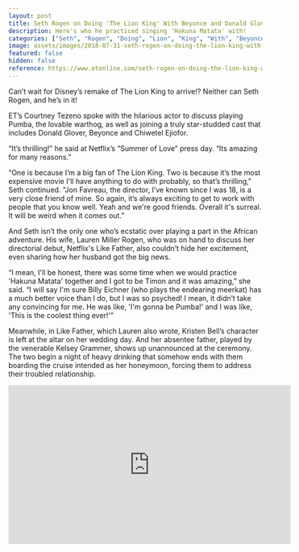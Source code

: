 ```yaml
---
layout: post
title: Seth Rogen on Doing 'The Lion King' With Beyonce and Donald Glover
description: Here's who he practiced singing 'Hakuna Matata' with!
categories: ["Seth", "Rogen", "Doing", "Lion", "King", "With", "Beyonce", "Donald", "Glover", "Exclusive"]
image: assets/images/2018-07-31-seth-rogen-on-doing-the-lion-king-with-beyonce-and-donald-glover-exclusive-107047.jpg
featured: false
hidden: false
reference: https://www.etonline.com/seth-rogen-on-doing-the-lion-king-with-beyonce-and-donald-glover-exclusive-107047
---
```

Can’t wait for Disney’s remake of The Lion King to arrive!? Neither can Seth Rogen, and he’s in it!

ET’s Courtney Tezeno spoke with the hilarious actor to discuss playing Pumba, the lovable warthog, as well as joining a truly star-studded cast that includes Donald Glover, Beyonce and Chiwetel Ejiofor.

“It’s thrilling!” he said at Netflix’s “Summer of Love” press day. “Its amazing for many reasons.”

“One is because I’m a big fan of The Lion King. Two is because it’s the most expensive movie I'll have anything to do with probably, so that’s thrilling," Seth continued. "Jon Favreau, the director, I’ve known since I was 18, is a very close friend of mine. So again, it’s always exciting to get to work with people that you know well. Yeah and we're good friends. Overall it's surreal. It will be weird when it comes out.”

And Seth isn’t the only one who’s ecstatic over playing a part in the African adventure. His wife, Lauren Miller Rogen, who was on hand to discuss her directorial debut, Netflix's Like Father, also couldn’t hide her excitement, even sharing how her husband got the big news.

“I mean, I'll be honest, there was some time when we would practice 'Hakuna Matata' together and I got to be Timon and it was amazing,” she said. “I will say I'm sure Billy Eichner (who plays the endearing meerkat) has a much better voice than I do, but I was so psyched! I mean, it didn’t take any convincing for me. He was like, 'I'm gonna be Pumba!' and I was like, 'This is the coolest thing ever!'”

Meanwhile, in Like Father, which Lauren also wrote, Kristen Bell’s character is left at the altar on her wedding day. And her absentee father, played by the venerable Kelsey Grammer, shows up unannounced at the ceremony. The two begin a night of heavy drinking that somehow ends with them boarding the cruise intended as her honeymoon, forcing them to address their troubled relationship.

<iframe width="560" height="315" src="https://www.youtube.com/embed/_bfqsNh6U7c" frameborder="0" allow="autoplay; encrypted-media" allowfullscreen></iframe>
